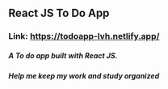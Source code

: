 ## React JS To Do App
### Link: https://todoapp-lvh.netlify.app/
##### A To do app built with React JS. 
##### Help me keep my work and study organized
